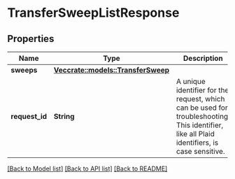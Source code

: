 # TransferSweepListResponse

## Properties

Name | Type | Description | Notes
------------ | ------------- | ------------- | -------------
**sweeps** | [**Vec<crate::models::TransferSweep>**](TransferSweep.md) |  | 
**request_id** | **String** | A unique identifier for the request, which can be used for troubleshooting. This identifier, like all Plaid identifiers, is case sensitive. | 

[[Back to Model list]](../README.md#documentation-for-models) [[Back to API list]](../README.md#documentation-for-api-endpoints) [[Back to README]](../README.md)


